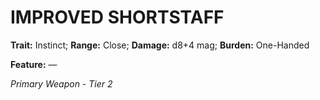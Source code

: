 # IMPROVED SHORTSTAFF

**Trait:** Instinct; **Range:** Close; **Damage:** d8+4 mag; **Burden:** One-Handed

**Feature:** —

*Primary Weapon - Tier 2*